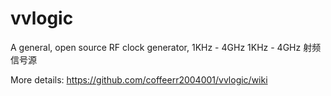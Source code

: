 # vvlogic
A general, open source RF clock generator,  1KHz - 4GHz
1KHz - 4GHz 射频信号源

More details:
https://github.com/coffeerr2004001/vvlogic/wiki
